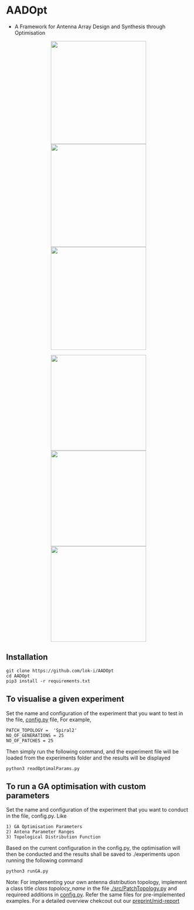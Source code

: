 # AADOpt
- A Framework for Antenna Array Design and Synthesis through Optimisation
<p align="center">
   <img width="260" height="280" src="https://github.com/lok-i/AADOpt/blob/main/plots_figs/100Patch_20Gen_None.gif">
   <img width="260" height="280" src="https://github.com/lok-i/AADOpt/blob/main/plots_figs/25Patch_25Gen_Spiral2.gif">
   <img width="260" height="280" src="https://github.com/lok-i/AADOpt/blob/main/plots_figs/20Patch_100Gen_None.gif">
</p>

<p align="center">
   <img width="260" height="260" src="https://github.com/lok-i/AADOpt/blob/main/plots_figs/BTP_00001.gif">
   <img width="260" height="260" src="https://github.com/lok-i/AADOpt/blob/main/plots_figs/BTP_00002.gif">
   <img width="260" height="260" src="https://github.com/lok-i/AADOpt/blob/main/plots_figs/BTP_00003.gif">
</p>

## Installation
    git clone https://github.com/lok-i/AADOpt
    cd AADOpt
    pip3 install -r requirements.txt

## To visualise a given experiment

Set the name and configuration of the experiment that you want to test in the file, [config.py](https://github.com/lok-i/AADOpt/blob/main/config.py) file, For example,

    PATCH_TOPOLOGY =  'Spiral2'
    NO_OF_GENERATIONS = 25
    NO_OF_PATCHES = 25 

Then simply run the following command, and the experiment file will be loaded from the experiments folder and the results will be displayed

    python3 readOptimalParams.py

## To run a GA optimisation with custom parameters

Set the name and configuration of the experiment that you want to conduct in the file, config.py. Like

    1) GA Optimisation Parameters
    2) Antena Parameter Ranges
    3) Topological Distribution Function

Based on the current configuration in the config.py, the optimisation will then be conducted and the results shall be saved to ./experiments upon running the following command

    python3 runGA.py 

Note: For implementing your own antenna distribution topology, implement a class title _class topolocy_name_ in the file [./src/PatchTopology.py](https://github.com/lok-i/AADOpt/blob/main/src/PatchTopology.py) and requireed additions in [config.py](https://github.com/lok-i/AADOpt/blob/main/config.py). Refer the same files for pre-implemented examples. For a detailed overview chekcout out our [preprint/mid-report](https://drive.google.com/file/d/1wmBMNA6xBBsBHSVZ0LFgiTTHsTuxB1yn/view?usp=sharing)







